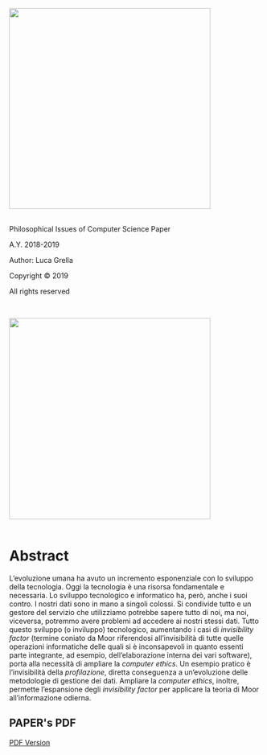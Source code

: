 <p align="center">

<img width="400" height="400" src="[https://github.com/luca-grella/PhilosophicalIssuesOfComputerScience/blob/master/Images/PolimiLogo.png](https://github.com/luca-grella/PhilosophicalIssuesOfComputerScience/blob/master/Images/PolimiLogo.png)"><br><br>

Philosophical Issues of Computer Science Paper<br>

A.Y. 2018-2019<br>

Author: Luca Grella<br>

Copyright © 2019<br>

All rights reserved

</p>

<br>

<img width="400" height="400" src="[https://github.com/luca-grella/PhilosophicalIssuesOfComputerScience/blob/master/Images/separatorecalligrafico.png](https://github.com/luca-grella/PhilosophicalIssuesOfComputerScience/blob/master/Images/separatorecalligrafico.png)"><br><br>


# Abstract

L’evoluzione umana ha avuto un incremento esponenziale con lo sviluppo della tecnologia. Oggi la tecnologia è una risorsa fondamentale e necessaria. Lo sviluppo tecnologico e informatico ha, però, anche i suoi contro. I nostri dati sono in mano a singoli colossi. Si condivide tutto e un gestore del servizio che utilizziamo potrebbe sapere tutto di noi, ma noi, viceversa, potremmo avere problemi ad accedere ai nostri stessi dati. Tutto questo sviluppo (o inviluppo) tecnologico, aumentando i casi di *invisibility factor* (termine coniato da Moor riferendosi all’invisibilità di tutte quelle operazioni informatiche delle quali si è inconsapevoli in quanto essenti parte integrante, ad esempio, dell’elaborazione interna dei vari software), porta alla necessità di ampliare la *computer ethics*. Un esempio pratico è l’invisibilità della *profilazione*, diretta conseguenza a un’evoluzione delle metodologie di gestione dei dati. Ampliare la *computer ethics*, inoltre, permette l’espansione degli *invisibility factor* per applicare la teoria di Moor all’informazione odierna.


## PAPER's PDF

[PDF Version]([https://github.com/luca-grella/PhilosophicalIssuesOfComputerScience/blob/master/main.pdf](https://github.com/luca-grella/PhilosophicalIssuesOfComputerScience/blob/master/main.pdf))